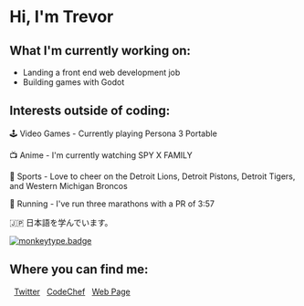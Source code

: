 # Hi, I'm Trevor

## What I'm currently working on:
- Landing a front end web development job
- Building games with Godot

## Interests outside of coding:

🕹️ Video Games - Currently playing Persona 3 Portable

📺 Anime - I'm currently watching SPY X FAMILY

🏈 Sports - Love to cheer on the Detroit Lions, Detroit Pistons, Detroit Tigers, and Western Michigan Broncos

👟 Running - I've run three marathons with a PR of 3:57

🇯🇵 日本語を学んでいます。

[![monkeytype.badge]](https://monkeytype.com/)

## Where you can find me:
&nbsp;&nbsp;<a href="https://twitter.com/TrevorABruner">Twitter</a>
&nbsp;&nbsp;<a href="https://www.codechef.com/users/brunertre">CodeChef</a>
&nbsp;&nbsp;<a href="https://tbruner.github.io">Web Page</a>

[monkeytype.badge]: https://img.shields.io/endpoint?label=mokeytype&style=for-the-badge&url=https%3A%2F%2Fmonkeytype-badge-vhd5lan7mmhz.runkit.sh%3Fmessage%3D86wpm%26label%3D...%26logoVariant%3Done%26style%3Dflat-square
